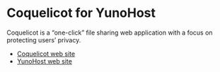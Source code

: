 # Coquelicot for YunoHost

Coquelicot is a “one-click” file sharing web application with a focus on protecting users’ privacy.

* [Coquelicot web site](https://coquelicot.potager.org/)
* [YunoHost web site](https://yunohost.org/#/)
